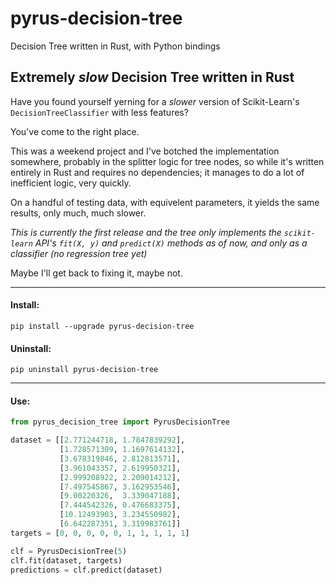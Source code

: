 # pyrus-decision-tree
Decision Tree written in Rust, with Python bindings

## Extremely _slow_ Decision Tree written in Rust 

Have you found yourself yerning for a _slower_ version of Scikit-Learn's
`DecisionTreeClassifier` with less features? 

You've come to the right place.

This was a weekend project and I've botched the implementation somewhere,
probably in the splitter logic for tree nodes, so while it's written
entirely in Rust and requires no dependencies; it manages to do a lot
of inefficient logic, very quickly.

On a handful of testing data, with equivelent parameters, it yields 
the same results, only much, much slower. 

*This is currently the first release and the tree only implements 
the `scikit-learn` API's `fit(X, y)` and `predict(X)` methods as of now, 
and only as a classifier (no regression tree yet)*


Maybe I'll get back to fixing it, maybe not. 


---

#### Install:
`pip install --upgrade pyrus-decision-tree`

#### Uninstall:
`pip uninstall pyrus-decision-tree`

---

#### Use:
```python
from pyrus_decision_tree import PyrusDecisionTree

dataset = [[2.771244718, 1.7847839292],
           [1.728571309, 1.1697614132],
           [3.678319846, 2.812813571],
           [3.961043357, 2.619950321],
           [2.999208922, 2.209014212],
           [7.497545867, 3.162953546],
           [9.00220326,  3.339047188],
           [7.444542326, 0.476683375],
           [10.12493903, 3.234550982],
           [6.642287351, 3.319983761]]
targets = [0, 0, 0, 0, 0, 1, 1, 1, 1, 1]

clf = PyrusDecisionTree(5)
clf.fit(dataset, targets)
predictions = clf.predict(dataset)
```